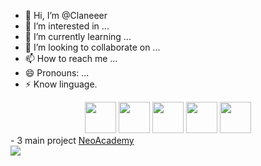 - 👋 Hi, I’m @Claneeer
- 👀 I’m interested in ...
- 🌱 I’m currently learning ...
- 💞️ I’m looking to collaborate on ...
- 📫 How to reach me ...
- 😄 Pronouns: ...
- ⚡ Know linguage.

<div align="center">
  <img src='https://th.bing.com/th/id/OIP.J1RRAwDX_ZT7rpAtiFNSTQHaEH?rs=1&pid=ImgDetMain' height="50", wight="80">
  <img src='https://th.bing.com/th/id/R.0a647fc5050bad726b04da3b43811462?rik=dcIjXOXZzstB5w&riu=http%3a%2f%2fpngimg.com%2fuploads%2fphp%2fphp_PNG43.png&ehk=7TdwQLfezWpSM0aLD5IF72eM0WJ81ZTLj59vJ%2fbMo2M%3d&risl=&pid=ImgRaw&r=0'height="50", wight="80">
  <img src='https://logospng.org/wp-content/uploads/java.png'height="50", wight="80">
  <img src='https://logospng.org/wp-content/uploads/mysql.png' height="50",wight="80">
  <img src='https://logospng.org/wp-content/uploads/css-3.png' height="50",wight="80">
</div>
- 3 main project
<div align="center" style="display: inline-block">
  <a href='https://github.com/Claneer/NeoAcademy' type="button">NeoAcademy</a>
</div>
<div alin="center">
  <img src='https://4.bp.blogspot.com/-aOyI66-_LUY/V_BhqnOps2I/AAAAAAAABGg/c326rijTUs47dSZMR-Gf8kKarDk29CRRACLcB/s1600/Akuma-Sign-Flashing-Back.gif'>
</div>
